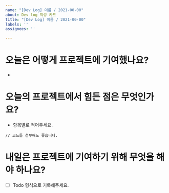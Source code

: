```yaml
---
name: "[Dev Log] 이름 / 2021-00-00"
about: Dev log 작성 카드
title: "[Dev Log] 이름 / 2021-00-00"
labels: ''
assignees: ''

---
```


# 오늘은 어떻게 프로젝트에 기여했나요?
- 
# 오늘의 프로젝트에서 힘든 점은 무엇인가요?
- 항목별로 적어주세요.
```
// 코드를 첨부해도 좋습니다.
```
# 내일은 프로젝트에 기여하기 위해 무엇을 해야 하나요?
 - [ ] Todo 형식으로 기록해주세요.
